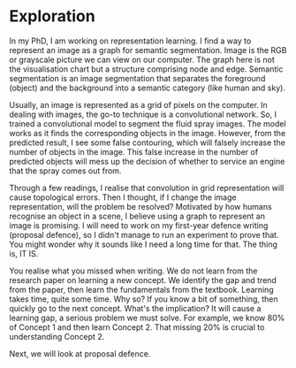 # Exploration

In my PhD, I am working on representation learning. I find a way to represent an image as a graph for semantic segmentation. Image is the RGB or grayscale picture we can view on our computer. The graph here is not the visualisation chart but a structure comprising node and edge. Semantic segmentation is an image segmentation that separates the foreground (object) and the background into a semantic category (like human and sky).

Usually, an image is represented as a grid of pixels on the computer. In dealing with images, the go-to technique is a convolutional network. So, I trained a convolutional model to segment the fluid spray images. The model works as it finds the corresponding objects in the image. However, from the predicted result, I see some false contouring, which will falsely increase the number of objects in the image. This false increase in the number of predicted objects will mess up the decision of whether to service an engine that the spray comes out from.

Through a few readings, I realise that convolution in grid representation will cause topological errors. Then I thought, if I change the image representation, will the problem be resolved? Motivated by how humans recognise an object in a scene, I believe using a graph to represent an image is promising. I will need to work on my first-year defence writing (proposal defence), so I didn't manage to run an experiment to prove that. You might wonder why it sounds like I need a long time for that. The thing is, IT IS. 

You realise what you missed when writing. We do not learn from the research paper on learning a new concept. We identify the gap and trend from the paper, then learn the fundamentals from the textbook. Learning takes time, quite some time. Why so? If you know a bit of something, then quickly go to the next concept. What's the implication? It will cause a learning gap, a serious problem we must solve. For example, we know 80% of Concept 1 and then learn Concept 2. That missing 20% is crucial to understanding Concept 2.

Next, we will look at proposal defence.